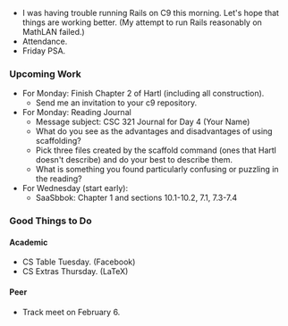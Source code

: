 * I was having trouble running Rails on C9 this morning.  Let's hope 
  that things are working better.  (My attempt to run Rails reasonably
  on MathLAN failed.)
* Attendance.
* Friday PSA.

### Upcoming Work

* For Monday: Finish Chapter 2 of Hartl (including all construction).
    * Send me an invitation to your c9 repository.
* For Monday: Reading Journal
    * Message subject: CSC 321 Journal for Day 4 (Your Name)
    * What do you see as the advantages and disadvantages of using
      scaffolding?
    * Pick three files created by the scaffold command (ones that Hartl
      doesn't describe) and do your best to describe them.
    * What is something you found particularly confusing or puzzling in
      the reading?
* For Wednesday (start early):
    * SaaSbbok: Chapter 1 and sections 10.1-10.2, 7.1, 7.3-7.4 

### Good Things to Do

#### Academic

* CS Table Tuesday.  (Facebook)
* CS Extras Thursday.  (LaTeX)

#### Peer

* Track meet on February 6.
